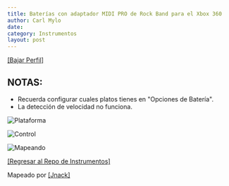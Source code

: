 ```yaml
---
title: Baterías con adaptador MIDI PRO de Rock Band para el Xbox 360
author: Carl Mylo
date: 
category: Instrumentos
layout: post
---
```


[[Bajar Perfil]](https://github.com/hmxmilohax/rb3-pc/raw/main/instrument-repo/Xbox%20360%20MIDI%20Pro%20Adapter%20Drums.7z)

## NOTAS:

* Recuerda configurar cuales platos tienes en "Opciones de Batería".
* La detección de velocidad no funciona.

![Plataforma](https://carlmylo.github.io/docu-rpcs3/images/instruments/plat/360.png "Plataforma") 

![Control](https://carlmylo.github.io/docu-rpcs3/images/instruments/cont/360mpacontroller.png "Control") 

![Mapeando](https://carlmylo.github.io/docu-rpcs3/images/instruments/360mpamapping.png "Mapeando") 

[[Regresar al Repo de Instrumentos]](https://rb3pc.milohax.org/espanol/repodeinst/#lista-de-instrumentos)



Mapeado por [[Jnack]](https://www.youtube.com/@jnackmclain)